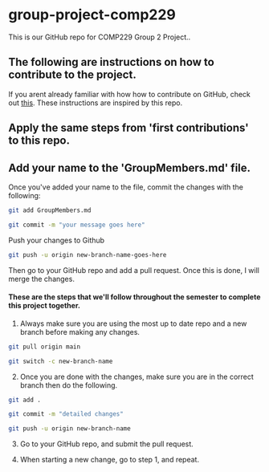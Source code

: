 # group-project-comp229

This is our GitHub repo for COMP229 Group 2 Project..

## The following are instructions on how to contribute to the project.

If you arent already familiar with how how to contribute on GitHub, check out [this](https://github.com/firstcontributions/first-contributions/blob/main/README.md). These instructions are inspired by this repo.

## Apply the same steps from 'first contributions' to this repo.

## Add your name to the 'GroupMembers.md' file.

Once you've added your name to the file, commit the changes with the following:

```bash
git add GroupMembers.md
```

```bash
git commit -m "your message goes here"
```

Push your changes to Github

```bash
git push -u origin new-branch-name-goes-here
```

Then go to your GitHub repo and add a pull request. Once this is done, I will merge the changes.

#### These are the steps that we'll follow throughout the semester to complete this project together.

1. Always make sure you are using the most up to date repo and a new branch before making any changes.

```bash
git pull origin main
```

```bash
git switch -c new-branch-name
```

2. Once you are done with the changes, make sure you are in the correct branch then do the following.

```bash
git add .
```

```bash
git commit -m "detailed changes"
```

```bash
git push -u origin new-branch-name
```

3. Go to your GitHub repo, and submit the pull request.

4. When starting a new change, go to step 1, and repeat.
